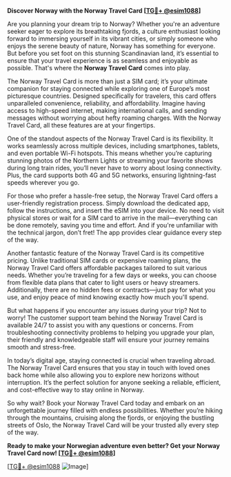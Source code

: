 **Discover Norway with the Norway Travel Card [[TG💪+ @esim1088](https://t.me/s/esim1088)]**

Are you planning your dream trip to Norway? Whether you're an adventure seeker eager to explore its breathtaking fjords, a culture enthusiast looking forward to immersing yourself in its vibrant cities, or simply someone who enjoys the serene beauty of nature, Norway has something for everyone. But before you set foot on this stunning Scandinavian land, it’s essential to ensure that your travel experience is as seamless and enjoyable as possible. That's where the **Norway Travel Card** comes into play.

The Norway Travel Card is more than just a SIM card; it’s your ultimate companion for staying connected while exploring one of Europe’s most picturesque countries. Designed specifically for travelers, this card offers unparalleled convenience, reliability, and affordability. Imagine having access to high-speed internet, making international calls, and sending messages without worrying about hefty roaming charges. With the Norway Travel Card, all these features are at your fingertips.

One of the standout aspects of the Norway Travel Card is its flexibility. It works seamlessly across multiple devices, including smartphones, tablets, and even portable Wi-Fi hotspots. This means whether you’re capturing stunning photos of the Northern Lights or streaming your favorite shows during long train rides, you’ll never have to worry about losing connectivity. Plus, the card supports both 4G and 5G networks, ensuring lightning-fast speeds wherever you go.

For those who prefer a hassle-free setup, the Norway Travel Card offers a user-friendly registration process. Simply download the dedicated app, follow the instructions, and insert the eSIM into your device. No need to visit physical stores or wait for a SIM card to arrive in the mail—everything can be done remotely, saving you time and effort. And if you're unfamiliar with the technical jargon, don’t fret! The app provides clear guidance every step of the way.

Another fantastic feature of the Norway Travel Card is its competitive pricing. Unlike traditional SIM cards or expensive roaming plans, the Norway Travel Card offers affordable packages tailored to suit various needs. Whether you’re traveling for a few days or weeks, you can choose from flexible data plans that cater to light users or heavy streamers. Additionally, there are no hidden fees or contracts—just pay for what you use, and enjoy peace of mind knowing exactly how much you'll spend.

But what happens if you encounter any issues during your trip? Not to worry! The customer support team behind the Norway Travel Card is available 24/7 to assist you with any questions or concerns. From troubleshooting connectivity problems to helping you upgrade your plan, their friendly and knowledgeable staff will ensure your journey remains smooth and stress-free.

In today’s digital age, staying connected is crucial when traveling abroad. The Norway Travel Card ensures that you stay in touch with loved ones back home while also allowing you to explore new horizons without interruption. It’s the perfect solution for anyone seeking a reliable, efficient, and cost-effective way to stay online in Norway.

So why wait? Book your Norway Travel Card today and embark on an unforgettable journey filled with endless possibilities. Whether you’re hiking through the mountains, cruising along the fjords, or enjoying the bustling streets of Oslo, the Norway Travel Card will be your trusted ally every step of the way.

**Ready to make your Norwegian adventure even better? Get your Norway Travel Card now! [[TG💪+ @esim1088](https://t.me/s/esim1088)]**

[[TG💪+ @esim1088](https://t.me/s/esim1088) ![Image](https://i.postimg.cc/Y0z9fWf4/image.png)]